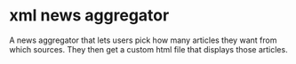 # xml news aggregator
 A news aggregator that lets users pick how many articles they want from which sources. They then get a custom html file that displays those articles.
